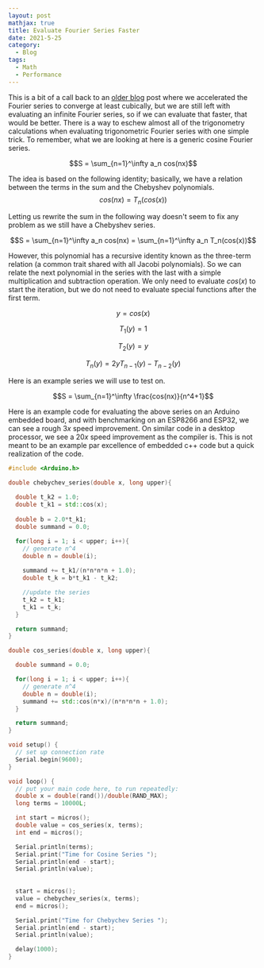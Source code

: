 ```yaml
---
layout: post
mathjax: true
title: Evaluate Fourier Series Faster
date: 2021-5-25
category:
  - Blog
tags:
  - Math
  - Performance
---
```


This is a bit of a call back to an [older blog](https://dkenefake.github.io/blog/Fourier_Series_Acceleration) post where we accelerated the Fourier series to converge at least cubically, but we are still left with evaluating an infinite Fourier series, so if we can evaluate that faster, that would be better. There is a way to eschew almost all of the trigonometry calculations when evaluating trigonometric Fourier series with one simple trick. To remember, what we are looking at here is a generic cosine Fourier series.

$$S = \sum_{n=1}^\infty a_n cos(nx)$$

The idea is based on the following identity; basically, we have a relation between the terms in the sum and the Chebyshev polynomials.
$$cos(nx) = T_n(cos(x))$$

Letting us rewrite the sum in the following way doesn't seem to fix any problem as we still have a Chebyshev series.

$$S = \sum_{n=1}^\infty a_n cos(nx) = \sum_{n=1}^\infty a_n T_n(cos(x))$$

However, this polynomial has a recursive identity known as the three-term relation (a common trait shared with all Jacobi polynomials). So we can relate the next polynomial in the series with the last with a simple multiplication and subtraction operation. We only need to evaluate $cos(x)$ to start the iteration, but we do not need to evaluate special functions after the first term.

$$y = cos(x)$$

$$T_1(y) = 1$$

$$T_2(y) = y$$

$$T_n(y) = 2yT_{n-1}(y) - T_{n-2}(y)$$

Here is an example series we will use to test on.

$$S = \sum_{n=1}^\infty \frac{cos(nx)}{n^4+1}$$

Here is an example code for evaluating the above series on an Arduino embedded board, and with benchmarking on an ESP8266 and ESP32, we can see a rough $3x$ speed improvement. On similar code in a desktop processor, we see a $20x$ speed improvement as the compiler is. This is not meant to be an example par excellence of embedded c++ code but a quick realization of the code.

```c++
#include <Arduino.h>

double chebychev_series(double x, long upper){
  
  double t_k2 = 1.0;
  double t_k1 = std::cos(x);
  
  double b = 2.0*t_k1;
  double summand = 0.0;

  for(long i = 1; i < upper; i++){
    // generate n^4
    double n = double(i);
    
    summand += t_k1/(n*n*n*n + 1.0);
    double t_k = b*t_k1 - t_k2;

    //update the series
    t_k2 = t_k1;
    t_k1 = t_k;
  }

  return summand;
}

double cos_series(double x, long upper){

  double summand = 0.0;

  for(long i = 1; i < upper; i++){
    // generate n^4
    double n = double(i);
    summand += std::cos(n*x)/(n*n*n*n + 1.0);
  }

  return summand;
}

void setup() {
  // set up connection rate
  Serial.begin(9600);
}

void loop() {
  // put your main code here, to run repeatedly:
  double x = double(rand())/double(RAND_MAX);
  long terms = 10000L;

  int start = micros();
  double value = cos_series(x, terms);
  int end = micros();

  Serial.println(terms);
  Serial.print("Time for Cosine Series ");
  Serial.println(end - start);
  Serial.println(value);
  
  
  start = micros();
  value = chebychev_series(x, terms);
  end = micros();

  Serial.print("Time for Chebychev Series ");
  Serial.println(end - start);
  Serial.println(value);

  delay(1000);
}
```
